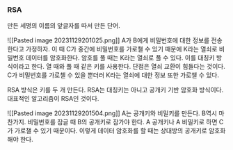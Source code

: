 ### RSA
만든 세명의 이름의 앞글자를 따서 만든 단어.

![[Pasted image 20231129201025.png]]
A가 B에게 비밀번호에 대한 정보를 전송한다고 가정하자.
이 때 C가 중간에 비밀번호를 가로챌 수 있기 때문에 K라는 열쇠로 비밀번호 데이터를 암호화한다. 암호를 풀 때는 K라는 열쇠로 풀 수 있다.
이를 대칭키 방식이라고 한다. 열 때와 풀 때 같은 키를 사용한다.
단점은 열쇠 교환이 힘들다는 것이다. C가 비밀번호를 가로챌 수 있을 뿐더러 K라는 열쇠에 대한 정보 또한 가로챌 수 있다. 

RSA 방식은 키를 두 개 만든다. 
RSA는 대칭키는 아니고 공개키 기반 암호화 방식이다.
대표적인 알고리즘이 RSA인 것이다.

![[Pasted image 20231129201504.png]]
A는 공개키와 비밀키를 만든다. B역시 마찬가지.
비밀번호를 잠글 때 B의 공개키로 잠가야 한다. 
A 공개키나 A 비밀키로 하면 C가 가로챌 수 있기 때문이다.
이렇게 데이터 암호화를 할 때는 상대방의 공개키로 암호화해야 한다.

